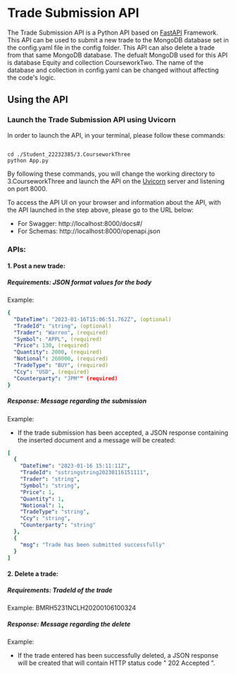 
# Trade Submission API

The Trade Submission API is a Python API based on [FastAPI](https://fastapi.tiangolo.com/) Framework. This API can be used to submit a new trade to the MongoDB database set in the config.yaml file in the config folder. This API can also delete a trade from that same MongoDB database. The defualt MongoDB used for this API is database Equity and collection CourseworkTwo. The name of the database and collection in config.yaml can be changed without affecting the code's logic.

## Using the API

### Launch the Trade Submission API using Uvicorn

In order to launch the API, in your terminal, please follow these commands:

```

cd ./Student_22232385/3.CourseworkThree
python App.py

```

By following these commands, you will change the working directory to 3.CourseworkThree and launch the API on the  [Uvicorn](https://www.uvicorn.org/) server and listening on port 8000.

To access the API UI on your browser and information about the API, with the API launched in the step above, please go to the URL below:

* For Swagger: http://localhost:8000/docs#/
* For Schemas: http://localhost:8000/openapi.json

### APIs: 

#### 1. Post a new trade:

##### Requirements: JSON format values for the body

Example: 

```yaml 
{
  "DateTime": "2023-01-16T15:06:51.762Z", (optional)
  "TradeId": "string", (optional)
  "Trader": "Warren", (required)
  "Symbol": "APPL", (required)
  "Price": 130, (required)
  "Quantity": 2000, (required)
  "Notional": 260000, (required)
  "TradeType": "BUY", (required)
  "Ccy": "USD", (required)
  "Counterparty": "JPM"" (required)
}
```

##### Response: Message regarding the submission

Example:

* If the trade submission has been accepted, a JSON response containing the inserted document and a message will be created:

```yaml
[
  {
    "DateTime": "2023-01-16 15:11:11Z",
    "TradeId": "sstringstring20230116151111",
    "Trader": "string",
    "Symbol": "string",
    "Price": 1,
    "Quantity": 1,
    "Notional": 1,
    "TradeType": "string",
    "Ccy": "string",
    "Counterparty": "string"
  },
  {
    "msg": "Trade has been submitted successfully"
  }
]
```

#### 2. Delete a trade:

##### Requirements: TradeId of the trade

Example: BMRH5231NCLH20200106100324

##### Response: Message regarding the delete

Example:

* If the trade entered has been successfully deleted, a JSON response will be created that will contain HTTP status code " 202 Accepted ".


  
